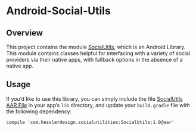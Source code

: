 # Android-Social-Utils

## Overview
This project contains the module [SocialUtils](SocialUtils), which is an Android Library. This module contains classes helpful for interfacing with a variety of social providers via their native apps, with fallback options in the absence of a native app.

## Usage
If you’d like to use this library, you can simply include the file [SocialUtils AAR File](SocialUtils/build/output/SocialUtils-1.0.aar) in your app’s `lib` directory, and update your `build.gradle` file with the following dependency:

`compile 'com.hesslerdesign.socialutilities:SocialUtils:1.0@aar'`
